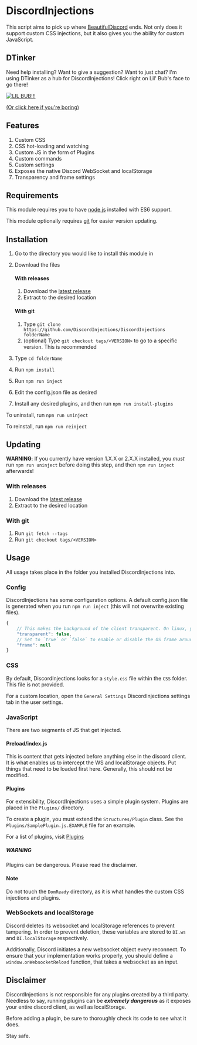 # DiscordInjections

This script aims to pick up where [BeautifulDiscord](https://github.com/leovoel/BeautifulDiscord) ends. Not only does it support custom CSS injections, but it also gives you the ability for custom JavaScript.

## DTinker

Need help installing? Want to give a suggestion? Want to just chat? I'm using DTinker as a hub for DiscordInjections! Click right on Lil' Bub's face to go there!

[![LIL BUB!!!](http://akns-images.eonline.com/eol_images/Entire_Site/201478/rs_500x270-140808102736-tumblr_my2hi3c3em1ruw1vso1_500.gif)](https://discord.gg/EDwd5wr)

[(Or click here if you're boring)](https://discord.gg/EDwd5wr)

## Features

1. Custom CSS
2. CSS hot-loading and watching
3. Custom JS in the form of Plugins
4. Custom commands
5. Custom settings
6. Exposes the native Discord WebSocket and localStorage
7. Transparency and frame settings

## Requirements

This module requires you to have [node.js](https://nodejs.org/en/download/) installed with ES6 support.

This module optionally requires [git](https://git-scm.com/downloads) for easier version updating.

## Installation

1. Go to the directory you would like to install this module in

2. Download the files

     #### With releases
    1. Download the [latest release](https://github.com/DiscordInjections/DiscordInjections/releases)
    2. Extract to the desired location
  
     #### With git
    1. Type `git clone https://github.com/DiscordInjections/DiscordInjections folderName`
    2. (optional) Type `git checkout tags/<VERSION>` to go to a specific version. This is recommended

3. Type `cd folderName`
4. Run `npm install`
5. Run `npm run inject`
6. Edit the config.json file as desired
7. Install any desired plugins, and then run `npm run install-plugins`

To uninstall, run `npm run uninject`

To reinstall, run `npm run reinject`

## Updating

**WARNING**: If you currently have version 1.X.X or 2.X.X installed, you *must* run `npm run uninject` before doing this step, and then `npm run inject` afterwards!

### With releases
1. Download the [latest release](https://github.com/DiscordInjections/DiscordInjections/releases)
2. Extract to the desired location

### With git
1. Run `git fetch --tags`
2. Run `git checkout tags/<VERSION>`

## Usage

All usage takes place in the folder you installed DiscordInjections into.

### Config

DiscordInjections has some configuration options. A default config.json file is generated when you run `npm run inject` (this will not overwrite existing files).

```js
{
    // This makes the background of the client transparent. On linux, you must run discord with the `--enable-transparent-visuals` flag!
    "transparent": false,
    // Set to `true` or `false` to enable or disable the OS frame around the client. Leave as `null` to use default client settings.
    "frame": null
}
```

### CSS

By default, DiscordInjections looks for a `style.css` file within the `CSS` folder. This file is not provided.

For a custom location, open the `General Settings` DiscordInjections settings tab in the user settings.

### JavaScript

There are two segments of JS that get injected.

#### Preload/index.js

This is content that gets injected before anything else in the discord client. It is what enables us to intercept the WS and localStorage objects. Put things that need to be loaded first here. Generally, this should not be modified.

#### Plugins

For extensibility, DiscordInjections uses a simple plugin system. Plugins are placed in the `Plugins/` directory.

To create a plugin, you must extend the `Structures/Plugin` class. See the `Plugins/SamplePlugin.js.EXAMPLE` file for an example.

For a list of plugins, visit [Plugins](https://github.com/DiscordInjections/Plugins)

##### WARNING

Plugins can be dangerous. Please read the disclaimer.

#### Note

Do not touch the `DomReady` directory, as it is what handles the custom CSS injections and plugins.

### WebSockets and localStorage

Discord deletes its websocket and localStorage references to prevent tampering. In order to prevent deletion, these variables are stored to `DI.ws` and `DI.localStorage` respectively.

Additionally, Discord initiates a new websocket object every reconnect. To ensure that your implementation works properly, you should define a `window.onWebsocketReload` function, that takes a websocket as an input.

## Disclaimer

DiscordInjections is not responsible for any plugins created by a third party. Needless to say, running plugins can be ***extremely dangerous*** as it exposes your entire discord client, as well as localStorage.

Before adding a plugin, be sure to thoroughly check its code to see what it does.

Stay safe.

